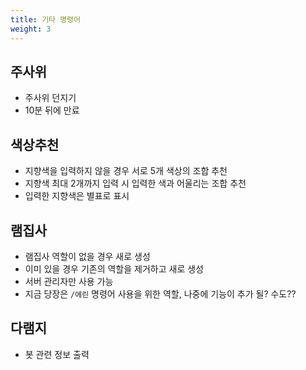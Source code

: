 ```yaml
---
title: 기타 명령어
weight: 3
---
```

## 주사위
- 주사위 던지기
- 10분 뒤에 만료
## 색상추천
- 지향색을 입력하지 않을 경우 서로 5개 색상의 조합 추천
- 지향색 최대 2개까지 입력 시 입력한 색과 어울리는 조합 추천
- 입력한 지향색은 별표로 표시
## 램집사
- 램집사 역할이 없을 경우 새로 생성
- 이미 있을 경우 기존의 역할을 제거하고 새로 생성
- 서버 관리자만 사용 가능
- 지금 당장은 `/에린` 명령어 사용을 위한 역할, 나중에 기능이 추가 될? 수도??
## 다램지
- 봇 관련 정보 출력